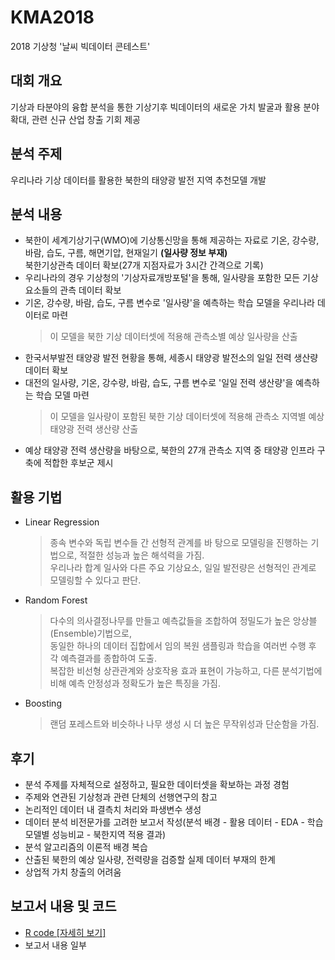 # KMA2018 
2018 기상청 '날씨 빅데이터 콘테스트' 
## 대회 개요
기상과 타분야의 융합 분석을 통한 기상기후 빅데이터의 새로운 가치 발굴과 활용 분야 확대, 관련 신규 산업 창출 기회 제공
## 분석 주제
우리나라 기상 데이터를 활용한 북한의 태양광 발전 지역 추천모델 개발
## 분석 내용
- 북한이 세계기상기구(WMO)에 기상통신망을 통해 제공하는 자료로 기온, 강수량, 바람, 습도, 구름, 해면기압, 현재일기 **(일사량 정보 부재)**<br/> 북한기상관측 데이터 확보(27개 지점자료가 3시간 간격으로 기록) 
- 우리나라의 경우 기상청의 '기상자료개방포털'을 통해, 일사량을 포함한 모든 기상 요소들의 관측 데이터 확보 <br/>
- 기온, 강수량, 바람, 습도, 구름 변수로 '일사량'을 예측하는 학습 모델을 우리나라 데이터로 마련<br/>
    > 이 모델을 북한 기상 데이터셋에 적용해 관측소별 예상 일사량을 산출 <br/>
- 한국서부발전 태양광 발전 현황을 통해, 세종시 태양광 발전소의 일일 전력 생산량 데이터 확보 <br/>
- 대전의 일사량, 기온, 강수량, 바람, 습도, 구름 변수로 '일일 전력 생산량'을 예측하는 학습 모델 마련<br/>
    > 이 모델을 일사량이 포함된 북한 기상 데이터셋에 적용해 관측소 지역별 예상 태양광 전력 생산량 산출
- 예상 태양광 전력 생산량을 바탕으로, 북한의 27개 관측소 지역 중 태양광 인프라 구축에 적합한 후보군 제시
## 활용 기법
- Linear Regression
    > 종속 변수와 독립 변수들 간 선형적 관계를 바 탕으로 모델링을 진행하는 기법으로, 적절한 성능과 높은 해석력을 가짐. <br/>
    우리나라 합계 일사와 다른 주요 기상요소, 일일 발전량은 선형적인 관계로 모델링할 수 있다고 판단.
- Random Forest
    > 다수의 의사결정나무를 만들고 예측값들을 조합하여 정밀도가 높은 앙상블(Ensemble)기법으로, <br/>
    동일한 하나의 데이터 집합에서 임의 복원 샘플링과 학습을 여러번 수행 후 각 예측결과를 종합하여 도출. <br/>
    복잡한 비선형 상관관계와 상호작용 효과 표현이 가능하고, 다른 분석기법에 비해 예측 안정성과 정확도가 높은 특징을 가짐.
- Boosting
    > 랜덤 포레스트와 비슷하나 나무 생성 시 더 높은 무작위성과 단순함을 가짐.
## 후기
- 분석 주제를 자체적으로 설정하고, 필요한 데이터셋을 확보하는 과정 경험
- 주제와 연관된 기상청과 관련 단체의 선행연구의 참고
- 논리적인 데이터 내 결측치 처리와 파생변수 생성
- 데이터 분석 비전문가를 고려한 보고서 작성(분석 배경 - 활용 데이터 - EDA - 학습모델별 성능비교 - 북한지역 적용 결과)
- 분석 알고리즘의 이론적 배경 복습
- 산출된 북한의 예상 일사량, 전력량을 검증할 실제 데이터 부재의 한계
- 상업적 가치 창출의 어려움
## 보고서 내용 및 코드
- [R code [자세히 보기]](https://github.com/lee-kyubong/KMA2018/tree/master/codes)
- 보고서 내용 일부
